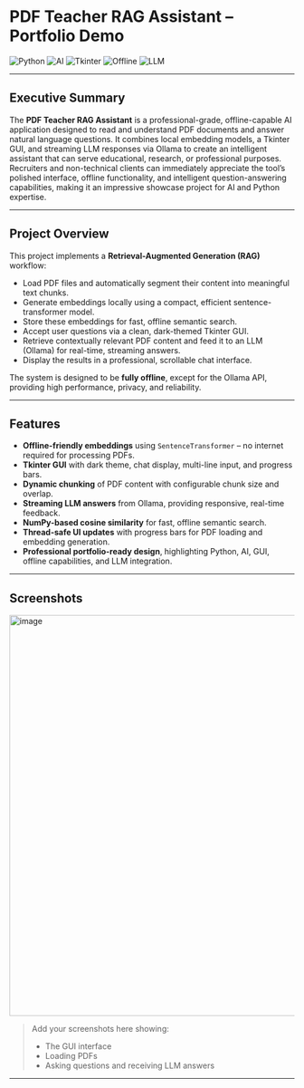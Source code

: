 # PDF Teacher RAG Assistant – Portfolio Demo

![Python](https://img.shields.io/badge/Python-3.10%2B-blue?style=flat&logo=python)
![AI](https://img.shields.io/badge/AI-Intelligent%20Assistant-orange?style=flat&logo=artificial-intelligence)
![Tkinter](https://img.shields.io/badge/Tkinter-GUI-success?style=flat&logo=python)
![Offline](https://img.shields.io/badge/Offline-Fully%20Local-yellow?style=flat)
![LLM](https://img.shields.io/badge/LLM-Ollama-purple?style=flat&logo=openai)

---

## Executive Summary

The **PDF Teacher RAG Assistant** is a professional-grade, offline-capable AI application designed to read and understand PDF documents and answer natural language questions. It combines local embedding models, a Tkinter GUI, and streaming LLM responses via Ollama to create an intelligent assistant that can serve educational, research, or professional purposes. Recruiters and non-technical clients can immediately appreciate the tool’s polished interface, offline functionality, and intelligent question-answering capabilities, making it an impressive showcase project for AI and Python expertise.

---

## Project Overview

This project implements a **Retrieval-Augmented Generation (RAG)** workflow:

- Load PDF files and automatically segment their content into meaningful text chunks.
- Generate embeddings locally using a compact, efficient sentence-transformer model.
- Store these embeddings for fast, offline semantic search.
- Accept user questions via a clean, dark-themed Tkinter GUI.
- Retrieve contextually relevant PDF content and feed it to an LLM (Ollama) for real-time, streaming answers.
- Display the results in a professional, scrollable chat interface.

The system is designed to be **fully offline**, except for the Ollama API, providing high performance, privacy, and reliability.

---

## Features

- **Offline-friendly embeddings** using `SentenceTransformer` – no internet required for processing PDFs.
- **Tkinter GUI** with dark theme, chat display, multi-line input, and progress bars.
- **Dynamic chunking** of PDF content with configurable chunk size and overlap.
- **Streaming LLM answers** from Ollama, providing responsive, real-time feedback.
- **NumPy-based cosine similarity** for fast, offline semantic search.
- **Thread-safe UI updates** with progress bars for PDF loading and embedding generation.
- **Professional portfolio-ready design**, highlighting Python, AI, GUI, offline capabilities, and LLM integration.

---

## Screenshots
<img width="681" height="708" alt="image" src="https://github.com/user-attachments/assets/71ba76fe-9a46-48e2-b13e-8aa87ae232b7" />

> Add your screenshots here showing:  
> - The GUI interface  
> - Loading PDFs  
> - Asking questions and receiving LLM answers  

---

